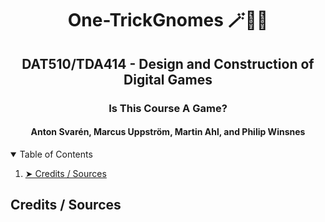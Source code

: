 <!-- Title -->
<h1 align="center"> One-TrickGnomes 🪄🧝💫 </h1>
<h2 align="center"> DAT510/TDA414 - Design and Construction of Digital Games </h3>
<h3 align="center"> Is This Course A Game? </h3>
<h4 align="center"> Anton Svarén, Marcus Uppström, Martin Ahl, and Philip Winsnes </h3>

<details open="open">
  <summary> Table of Contents </summary>
  <ol>
    <li><a href="#credits"> ➤ Credits / Sources </a></li>
  </ol>
</details>

<!-- Credits/sources -->
<h2 id="credits"> Credits / Sources </h2>
<!--<div class="attribution-block"> </div>

